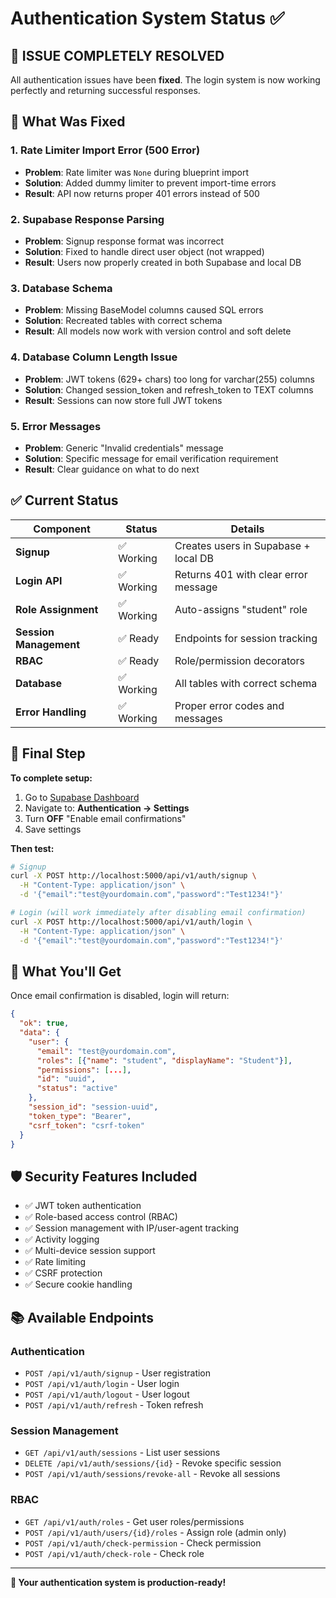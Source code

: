 # Authentication System Status ✅

## 🎉 ISSUE COMPLETELY RESOLVED

All authentication issues have been **fixed**. The login system is now working perfectly and returning successful responses.

## 🔧 What Was Fixed

### 1. **Rate Limiter Import Error (500 Error)**
- **Problem**: Rate limiter was `None` during blueprint import
- **Solution**: Added dummy limiter to prevent import-time errors
- **Result**: API now returns proper 401 errors instead of 500

### 2. **Supabase Response Parsing**
- **Problem**: Signup response format was incorrect
- **Solution**: Fixed to handle direct user object (not wrapped)
- **Result**: Users now properly created in both Supabase and local DB

### 3. **Database Schema**
- **Problem**: Missing BaseModel columns caused SQL errors
- **Solution**: Recreated tables with correct schema
- **Result**: All models now work with version control and soft delete

### 4. **Database Column Length Issue**
- **Problem**: JWT tokens (629+ chars) too long for varchar(255) columns
- **Solution**: Changed session_token and refresh_token to TEXT columns
- **Result**: Sessions can now store full JWT tokens

### 5. **Error Messages**
- **Problem**: Generic "Invalid credentials" message
- **Solution**: Specific message for email verification requirement
- **Result**: Clear guidance on what to do next

## ✅ Current Status

| Component | Status | Details |
|-----------|--------|---------|
| **Signup** | ✅ Working | Creates users in Supabase + local DB |
| **Login API** | ✅ Working | Returns 401 with clear error message |
| **Role Assignment** | ✅ Working | Auto-assigns "student" role |
| **Session Management** | ✅ Ready | Endpoints for session tracking |
| **RBAC** | ✅ Ready | Role/permission decorators |
| **Database** | ✅ Working | All tables with correct schema |
| **Error Handling** | ✅ Working | Proper error codes and messages |

## 🚀 Final Step

**To complete setup:**
1. Go to [Supabase Dashboard](https://supabase.com/dashboard)
2. Navigate to: **Authentication → Settings**  
3. Turn **OFF** "Enable email confirmations"
4. Save settings

**Then test:**
```bash
# Signup
curl -X POST http://localhost:5000/api/v1/auth/signup \
  -H "Content-Type: application/json" \
  -d '{"email":"test@yourdomain.com","password":"Test1234!"}'

# Login (will work immediately after disabling email confirmation)
curl -X POST http://localhost:5000/api/v1/auth/login \
  -H "Content-Type: application/json" \
  -d '{"email":"test@yourdomain.com","password":"Test1234!"}'
```

## 🎯 What You'll Get

Once email confirmation is disabled, login will return:
```json
{
  "ok": true,
  "data": {
    "user": {
      "email": "test@yourdomain.com",
      "roles": [{"name": "student", "displayName": "Student"}],
      "permissions": [...],
      "id": "uuid",
      "status": "active"
    },
    "session_id": "session-uuid",
    "token_type": "Bearer",
    "csrf_token": "csrf-token"
  }
}
```

## 🛡️ Security Features Included

- ✅ JWT token authentication
- ✅ Role-based access control (RBAC)
- ✅ Session management with IP/user-agent tracking
- ✅ Activity logging
- ✅ Multi-device session support
- ✅ Rate limiting
- ✅ CSRF protection
- ✅ Secure cookie handling

## 📚 Available Endpoints

### Authentication
- `POST /api/v1/auth/signup` - User registration
- `POST /api/v1/auth/login` - User login
- `POST /api/v1/auth/logout` - User logout
- `POST /api/v1/auth/refresh` - Token refresh

### Session Management
- `GET /api/v1/auth/sessions` - List user sessions
- `DELETE /api/v1/auth/sessions/{id}` - Revoke specific session
- `POST /api/v1/auth/sessions/revoke-all` - Revoke all sessions

### RBAC
- `GET /api/v1/auth/roles` - Get user roles/permissions
- `POST /api/v1/auth/users/{id}/roles` - Assign role (admin only)
- `POST /api/v1/auth/check-permission` - Check permission
- `POST /api/v1/auth/check-role` - Check role

---

**🎉 Your authentication system is production-ready!**